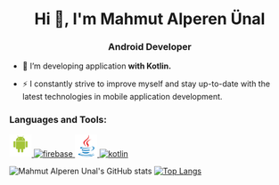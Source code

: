 <h1 align="center">Hi 👋, I'm Mahmut Alperen Ünal</h1>
<h3 align="center">Android Developer</h3>

- 🔭 I’m developing application **with Kotlin.**

- ⚡ I constantly strive to improve myself and stay up-to-date with the latest technologies in mobile application development.

<p align="left">
</p>

<h3 align="left">Languages and Tools:</h3>
<p align="left"> <a href="https://developer.android.com" target="_blank" rel="noreferrer"> <img src="https://raw.githubusercontent.com/devicons/devicon/master/icons/android/android-original-wordmark.svg" alt="android" width="40" height="40"/> </a> <a href="https://firebase.google.com/" target="_blank" rel="noreferrer"> <img src="https://www.vectorlogo.zone/logos/firebase/firebase-icon.svg" alt="firebase" width="40" height="40"/> </a> <a href="https://www.java.com" target="_blank" rel="noreferrer"> <img src="https://raw.githubusercontent.com/devicons/devicon/master/icons/java/java-original.svg" alt="java" width="40" height="40"/> </a> <a href="https://kotlinlang.org" target="_blank" rel="noreferrer"> <img src="https://www.vectorlogo.zone/logos/kotlinlang/kotlinlang-icon.svg" alt="kotlin" width="40" height="40"/> </a> </p>

![Mahmut Alperen Unal's GitHub stats](https://github-readme-stats.vercel.app/api?username=mahmutaunal&theme=aura&show_icons=true)
[![Top Langs](https://github-readme-stats.vercel.app/api/top-langs/?username=mahmutaunal&theme=aura&layout=compact)](https://github.com/anuraghazra/github-readme-stats)
